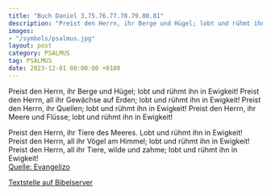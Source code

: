 ```yaml
---
title: "Buch Daniel 3,75.76.77.78.79.80.81"
description: "Preist den Herrn, ihr Berge und Hügel; lobt und rühmt ihn in Ewigkeit! Preist den Herrn, all ihr Gewächse auf Erden; lobt und rühmt ihn in Ewigkeit! Preist den Herrn, ihr Quellen; lobt und rühmt ihn in Ewigkeit! Preist den Herrn, ihr Meere und Flüsse; lobt und rühmt ihn in Ew...."
images:
- "/symbols/psalmus.jpg"
layout: post
category: PSALMUS
tag: PSALMUS
date: 2023-12-01 08:00:00 +0100
---
```

Preist den Herrn, ihr Berge und Hügel;
lobt und rühmt ihn in Ewigkeit!
Preist den Herrn, all ihr Gewächse auf Erden;
lobt und rühmt ihn in Ewigkeit!
Preist den Herrn, ihr Quellen;
lobt und rühmt ihn in Ewigkeit!
Preist den Herrn, ihr Meere und Flüsse;
lobt und rühmt ihn in Ewigkeit!

Preist den Herrn, ihr Tiere des Meeres.<!--more-->
Lobt und rühmt ihn in Ewigkeit!
Preist den Herrn, all ihr Vögel am Himmel;
lobt und rühmt ihn in Ewigkeit!
Preist den Herrn, all ihr Tiere, wilde und zahme;
lobt und rühmt ihn in Ewigkeit!<br>
[Quelle: Evangelizo](https://evangeliumtagfuertag.org/DE/gospel)

[Textstelle auf Bibelserver](https://www.bibleserver.com/EU/ps3,75.76.77.78.79.80.81)
